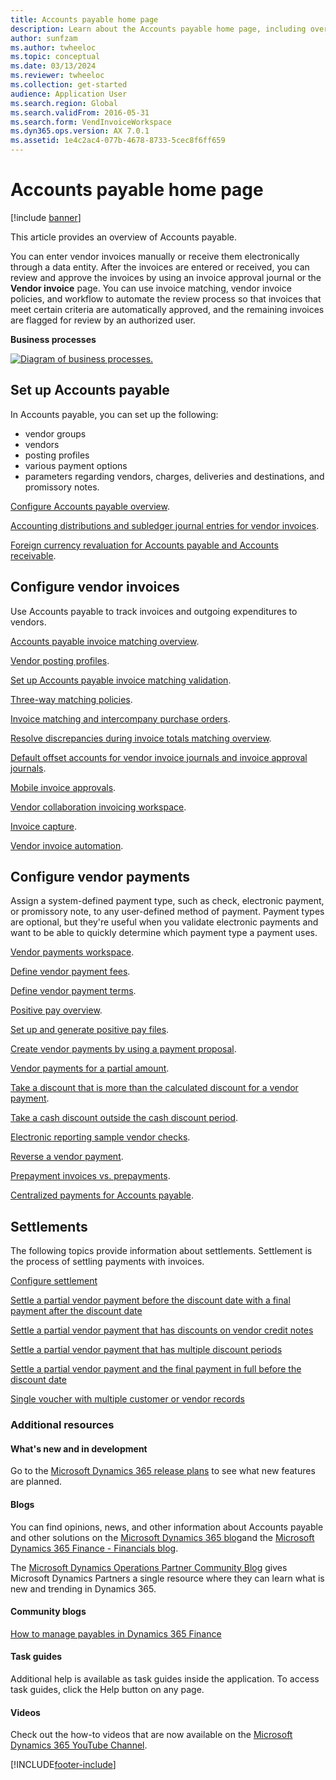 ```yaml
---
title: Accounts payable home page
description: Learn about the Accounts payable home page, including overviews on setting up Accounts payable and configuring vendor invoices and accounts.
author: sunfzam
ms.author: twheeloc
ms.topic: conceptual
ms.date: 03/13/2024
ms.reviewer: twheeloc
ms.collection: get-started
audience: Application User
ms.search.region: Global
ms.search.validFrom: 2016-05-31
ms.search.form: VendInvoiceWorkspace 
ms.dyn365.ops.version: AX 7.0.1
ms.assetid: 1e4c2ac4-077b-4678-8733-5cec8f6ff659
---
```


# Accounts payable home page

[!include [banner](../includes/banner.md)]

This article provides an overview of Accounts payable. 

You can enter vendor invoices manually or receive them electronically through a data entity. After the invoices are entered or received, you can review and approve the invoices by using an invoice approval journal or the **Vendor invoice** page. You can use invoice matching, vendor invoice policies, and workflow to automate the review process so that invoices that meet certain criteria are automatically approved, and the remaining invoices are flagged for review by an authorized user.

**Business processes**

[![Diagram of business processes.](./media/AP-process.PNG)](./media/AP-process.PNG)

## Set up Accounts payable

In Accounts payable, you can set up the following:
 - vendor groups
 - vendors
 - posting profiles
 - various payment options
 - parameters regarding vendors, charges, deliveries and destinations, and promissory notes. 

[Configure Accounts payable overview](accounts-payable-overview.md).

[Accounting distributions and subledger journal entries for vendor invoices](accounting-distributions-subledger-journal-entries-vendor-invoices.md). 

[Foreign currency revaluation for Accounts payable and Accounts receivable](../cash-bank-management/foreign-currency-revaluation-accounts-payable-accounts-receivable.md).

## Configure vendor invoices

Use Accounts payable to track invoices and outgoing expenditures to vendors.

[Accounts payable invoice matching overview](accounts-payable-invoice-matching.md).

[Vendor posting profiles](vendor-posting-profiles.md).

[Set up Accounts payable invoice matching validation](tasks/set-up-accounts-payable-invoice-matching-validation.md).

[Three-way matching policies](three-way-matching-policies.md).

[Invoice matching and intercompany purchase orders](invoice-matching-intercompany-purchase-orders.md).

[Resolve discrepancies during invoice totals matching overview](resolve-invoice-totals-invoice-matching-discrepancies.md).

[Default offset accounts for vendor invoice journals and invoice approval journals](default-offset-accounts-vendor-invoice-journals.md).

[Mobile invoice approvals](mobile-invoice-approvals.md).

[Vendor collaboration invoicing workspace](vendor-portal-invoicing-workspace.md).

[Invoice capture](invoice-capture-overview.md).

[Vendor invoice automation](vendor-invoice-automation.md).

## Configure vendor payments 

Assign a system-defined payment type, such as check, electronic payment, or promissory note, to any user-defined method of payment. 
Payment types are optional, but they're useful when you validate electronic payments and want to be able to quickly determine which payment type a payment uses. 

[Vendor payments workspace](vendor-payments-workspace.md).

[Define vendor payment fees](tasks/define-vendor-payment-fees.md).

[Define vendor payment terms](tasks/define-vendor-payment-terms.md).

[Positive pay overview](positive-pay-overview.md).

[Set up and generate positive pay files](set-up-generate-positive-pay-files.md).

[Create vendor payments by using a payment proposal](create-vendor-payments-payment-proposal.md).

[Vendor payments for a partial amount](vendor-payments-partial-amount.md).

[Take a discount that is more than the calculated discount for a vendor payment](take-discount-more-calculated-discount-vendor-payment.md).

[Take a cash discount outside the cash discount period](take-cash-discount-outside-cash-discount-timeframe.md).

[Electronic reporting sample vendor checks](electronic-reporting-sample-vendor-checks.md).

[Reverse a vendor payment](reverse-vendor-payment.md).

[Prepayment invoices vs. prepayments](prepayments-invoices-vs-prepayments.md).

[Centralized payments for Accounts payable](centralized-payments-accounts-payable.md).

## Settlements

The following topics provide information about settlements. Settlement is the process of settling payments with invoices. 

[Configure settlement](../cash-bank-management/configure-settlement.md)

[Settle a partial vendor payment before the discount date with a final payment after the discount date](settle-partial-vendor-payment-before-discount-or-final-payment-after.md)

[Settle a partial vendor payment that has discounts on vendor credit notes](settle-partial-vendor-payment-discounts-vendor-credit-notes.md)

[Settle a partial vendor payment that has multiple discount periods](settle-partial-vendor-payment-multiple-discount-periods.md)

[Settle a partial vendor payment and the final payment in full before the discount date](settle-partial-vendor-payment-or-final-payment-before-discount.md)

[Single voucher with multiple customer or vendor records](single-voucher-multiple-customer-vendor-records.md)



### Additional resources

#### What's new and in development

Go to the [Microsoft Dynamics 365 release plans](/dynamics365/release-plans/) to see what new features are planned. 

#### Blogs

You can find opinions, news, and other information about Accounts payable and other solutions on the [Microsoft Dynamics 365 blog](https://community.dynamics.com/b/msftdynamicsblog?c=Enterprise)and the [Microsoft Dynamics 365 Finance - Financials blog](https://community.dynamics.com/365/financeandoperations/b/financials).

The [Microsoft Dynamics Operations Partner Community Blog](https://community.dynamics.com/partner/b/operationspartnercommunityblog) gives Microsoft Dynamics Partners a single resource where they can learn what is new and trending in Dynamics 365.

#### Community blogs

[How to manage payables in Dynamics 365 Finance](https://financefunction.tech/2019/02/15/how-to-manage-payables-in-dynamics-365-for-finance-and-operations)

#### Task guides
Additional help is available as task guides inside the application. To access task guides, click the Help button on any page.

#### Videos

Check out the how-to videos that are now available on the [Microsoft Dynamics 365 YouTube Channel](https://www.youtube.com/channel/UCJGCg4rB3QSs8y_1FquelBQ).






[!INCLUDE[footer-include](../../includes/footer-banner.md)]
